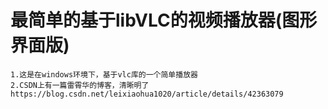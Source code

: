 # 最简单的基于libVLC的视频播放器(图形界面版)
    1.这是在windows环境下，基于vlc库的一个简单播放器
    2.CSDN上有一篇雷霄华的博客，清晰明了
    https://blog.csdn.net/leixiaohua1020/article/details/42363079
